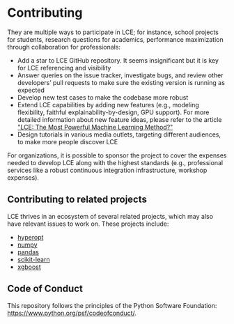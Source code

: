 Contributing 
============

They are multiple ways to participate in LCE; for instance, school projects for students, research questions for academics, performance maximization through collaboration for professionals:

- Add a star to LCE GitHub repository. It seems insignificant but it is key for LCE referencing and visibility
- Answer queries on the issue tracker, investigate bugs, and review other developers’ pull requests to make sure the existing version is running as expected
- Develop new test cases to make the codebase more robust
- Extend LCE capabilities by adding new features (e.g., modeling flexibility, faithful explainability-by-design, GPU support). For more detailed information about new feature ideas, please refer to the article ["LCE: The Most Powerful Machine Learning Method?"](https://towardsdatascience.com/lce-the-most-powerful-machine-learning-method-e8ea77f317d6?source=friends_link&sk=c8911ad03dd1e0e3fd02a17835609737)
- Design tutorials in various media outlets, targeting different audiences, to make more people discover LCE

For organizations, it is possible to sponsor the project to cover the expenses needed to develop LCE along with the highest standards (e.g., professional services like a robust continuous integration infrastructure, workshop expenses).


Contributing to related projects
--------------------------------

LCE thrives in an ecosystem of several related projects, which may also have relevant issues to work on. These projects include:

- [hyperopt](https://github.com/hyperopt/hyperopt/issues)
- [numpy](https://github.com/numpy/numpy/issues)
- [pandas](https://github.com/pandas-dev/pandas/issues)
- [scikit-learn](https://github.com/scikit-learn/scikit-learn/issues)
- [xgboost](https://github.com/dmlc/xgboost/issues)


Code of Conduct
---------------

This repository follows the principles of the Python Software Foundation: https://www.python.org/psf/codeofconduct/.